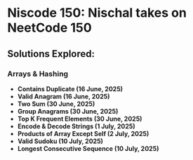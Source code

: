 # Niscode 150: Nischal takes on NeetCode 150

## Solutions Explored:

### Arrays & Hashing
- **Contains Duplicate (16 June, 2025)**
- **Valid Anagram (16 June, 2025)**
- **Two Sum (30 June, 2025)**
- **Group Anagrams (30 June, 2025)**
- **Top K Frequent Elements (30 June, 2025)**
- **Encode & Decode Strings (1 July, 2025)**
- **Products of Array Except Self (2 July, 2025)**
- **Valid Sudoku (10 July, 2025)**
- **Longest Consecutive Sequence (10 July, 2025)**


